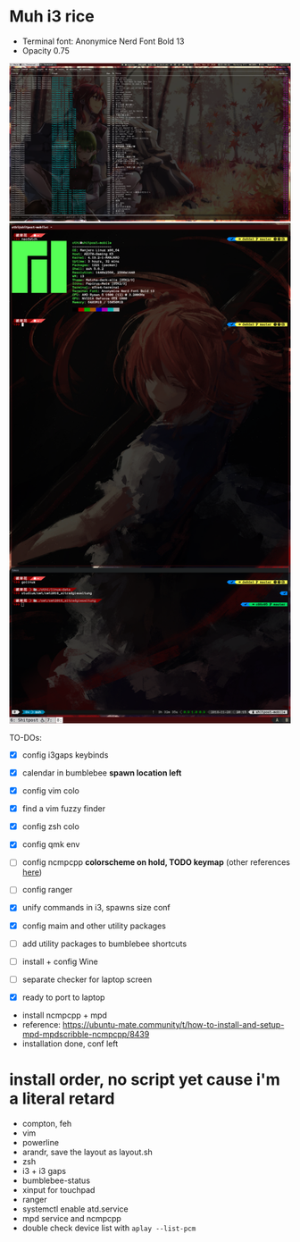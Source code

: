 # Muh i3 rice

 - Terminal font: Anonymice Nerd Font Bold 13
 - Opacity 0.75

![muh chinese waifoo](https://github.com/mnpqraven/dotfiles/blob/master/preview2.png?raw=true)
![muh chinese waifoo](https://github.com/mnpqraven/dotfiles/blob/master/preview.png?raw=true)

TO-DOs:
- [x] config i3gaps keybinds
- [x] calendar in bumblebee **spawn location left**
- [x] config vim colo
- [x] find a vim fuzzy finder
- [x] config zsh colo
- [x] config qmk env
- [ ] config ncmpcpp **colorscheme on hold, TODO keymap** (other references [here](https://ubuntu-mate.community/t/how-to-install-and-setup-mpd-mpdscribble-ncmpcpp/8439))
- [ ] config ranger
- [x] unify commands in i3, spawns size conf
- [x] config maim and other utility packages
- [ ] add utility packages to bumblebee shortcuts
- [ ] install + config Wine

- [ ] separate checker for laptop screen
- [x] ready to port to laptop

- install ncmpcpp + mpd
- reference: https://ubuntu-mate.community/t/how-to-install-and-setup-mpd-mpdscribble-ncmpcpp/8439
- installation done, conf left

# install order, no script yet cause i'm a literal retard
- compton, feh
- vim
- powerline
- arandr, save the layout as layout.sh
- zsh
- i3 + i3 gaps
- bumblebee-status
- xinput for touchpad
- ranger
- systemctl enable atd.service
- mpd service and ncmpcpp
- double check device list with `aplay --list-pcm`
